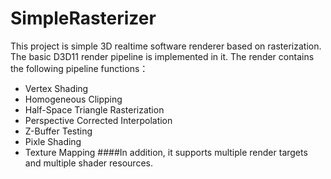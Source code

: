# SimpleRasterizer
  This project is simple 3D realtime software renderer based on rasterization. The basic D3D11 render pipeline is implemented in it. The render contains the following pipeline functions：
  * Vertex Shading
  * Homogeneous Clipping
  * Half-Space Triangle Rasterization
  * Perspective Corrected Interpolation
  * Z-Buffer Testing
  * Pixle Shading
  * Texture Mapping
  ####In addition, it supports multiple render targets and multiple shader resources. 
